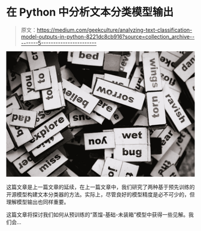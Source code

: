 # 在 Python 中分析文本分类模型输出

> 原文：<https://medium.com/geekculture/analyzing-text-classification-model-outputs-in-python-8221dc8cb916?source=collection_archive---------5----------------------->

![](img/e3fac859bae56504ed68e6e84c635060.png)

这篇文章是上一篇文章的延续，在上一篇文章中，我们研究了两种基于预先训练的开源模型构建文本分类器的方法。实际上，尽管良好的模型精度是必不可少的，但理解模型输出也同样重要。

这篇文章将探讨我们如何从预训练的“蒸馏-基础-未装箱”模型中获得一些见解。我们会…